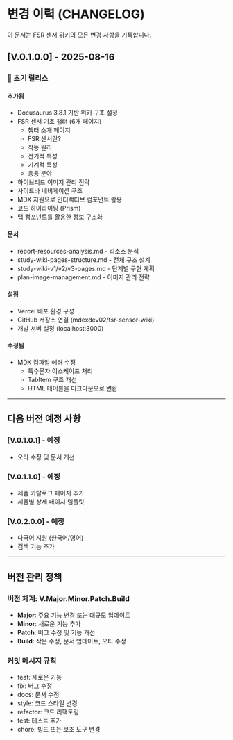 # 변경 이력 (CHANGELOG)

이 문서는 FSR 센서 위키의 모든 변경 사항을 기록합니다.

## [V.0.1.0.0] - 2025-08-16

### 🎉 초기 릴리스

#### 추가됨
- Docusaurus 3.8.1 기반 위키 구조 설정
- FSR 센서 기초 챕터 (6개 페이지)
  - 챕터 소개 페이지
  - FSR 센서란?
  - 작동 원리
  - 전기적 특성
  - 기계적 특성
  - 응용 분야
- 하이브리드 이미지 관리 전략
- 사이드바 네비게이션 구조
- MDX 지원으로 인터랙티브 컴포넌트 활용
- 코드 하이라이팅 (Prism)
- 탭 컴포넌트를 활용한 정보 구조화

#### 문서
- report-resources-analysis.md - 리소스 분석
- study-wiki-pages-structure.md - 전체 구조 설계
- study-wiki-v1/v2/v3-pages.md - 단계별 구현 계획
- plan-image-management.md - 이미지 관리 전략

#### 설정
- Vercel 배포 환경 구성
- GitHub 저장소 연결 (mdexdev02/fsr-sensor-wiki)
- 개발 서버 설정 (localhost:3000)

#### 수정됨
- MDX 컴파일 에러 수정
  - 특수문자 이스케이프 처리
  - TabItem 구조 개선
  - HTML 테이블을 마크다운으로 변환

---

## 다음 버전 예정 사항

### [V.0.1.0.1] - 예정
- 오타 수정 및 문서 개선

### [V.0.1.1.0] - 예정
- 제품 카탈로그 페이지 추가
- 제품별 상세 페이지 템플릿

### [V.0.2.0.0] - 예정
- 다국어 지원 (한국어/영어)
- 검색 기능 추가

---

## 버전 관리 정책

### 버전 체계: V.Major.Minor.Patch.Build
- **Major**: 주요 기능 변경 또는 대규모 업데이트
- **Minor**: 새로운 기능 추가
- **Patch**: 버그 수정 및 기능 개선
- **Build**: 작은 수정, 문서 업데이트, 오타 수정

### 커밋 메시지 규칙
- feat: 새로운 기능
- fix: 버그 수정
- docs: 문서 수정
- style: 코드 스타일 변경
- refactor: 코드 리팩토링
- test: 테스트 추가
- chore: 빌드 또는 보조 도구 변경